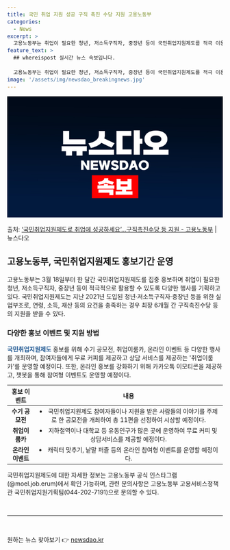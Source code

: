 ```yaml
---
title: 국민 취업 지원 성공 구직 촉진 수당 지원 고용노동부
categories:
  - News
excerpt: >
  고용노동부는 취업이 필요한 청년, 저소득구직자, 중장년 등이 국민취업지원제도를 적극 이용할 수 있도록 오는 …
feature_text: >
  ## whereispost 실시간 뉴스 속보입니다.

  고용노동부는 취업이 필요한 청년, 저소득구직자, 중장년 등이 국민취업지원제도를 적극 이용할 수 있도록 오는 …
image: '/assets/img/newsdao_breakingnews.jpg'
---
```


![뉴스다오 속보](/assets/img/newsdao_breakingnews.jpg)

<p>출처: <a href="https://newsdao.kr/3363" rel="dofollow">‘국민취업지원제도로 취업에 성공하세요’…구직촉진수당 등 지원 - 고용노동부</a> | 뉴스다오</p>

<h2 data-ke-size="size26">고용노동부, 국민취업지원제도 홍보기간 운영</h2>
<p data-ke-size="size16">고용노동부는 3월 18일부터 한 달간 국민취업지원제도를 집중 홍보하며 취업이 필요한 청년, 저소득구직자, 중장년 등이 적극적으로 활용할 수 있도록 다양한 행사를 기획하고 있다. 국민취업지원제도는 지난 2021년 도입된 청년·저소득구직자·중장년 등을 위한 실업부조로, 연령, 소득, 재산 등의 요건을 충족하는 경우 최장 6개월 간 구직촉진수당 등의 지원을 받을 수 있다.</p>
<h3><b>다양한 홍보 이벤트 및 지원 방법</b></h3>
<p data-ke-size="size16"><b><span style="color: #1a5490;">국민취업지원제도</span></b> 홍보를 위해 수기 공모전, 취업이룸카, 온라인 이벤트 등 다양한 행사를 개최하며, 참여자들에게 무료 커피를 제공하고 상담 서비스를 제공하는 '취업이룸카'를 운영할 예정이다. 또한, 온라인 홍보를 강화하기 위해 카카오톡 이모티콘을 제공하고, 챗봇을 통해 참여형 이벤트도 운영할 예정이다.</p>
<table>
	<thead>
		<tr>
			<th style="text-align: center;">홍보 이벤트</th>
			<th style="text-align: center;">내용</th>
		</tr>
	</thead>
	<tbody>
		<tr>
			<td style="text-align: center; height: 17px;"><b>수기 공모전</b></td>
			<td style="text-align: center; height: 17px;"><li>국민취업지원제도 참여자들이나 지원을 받은 사람들의 이야기를 주제로 한 공모전을 개최하여 총 11편을 선정하여 시상할 예정이다.</li></td>
		</tr>
		<tr>
			<td style="text-align: center; height: 17px;"><b>취업이룸카</b></td>
			<td style="text-align: center; height: 17px;"><li>지하철역이나 대학교 등 유동인구가 많은 곳에 운영하여 무료 커피 및 상담서비스를 제공할 예정이다.</li></td>
		</tr>
		<tr>
			<td style="text-align: center; height: 17px;"><b>온라인 이벤트</b></td>
			<td style="text-align: center; height: 17px;"><li>캐릭터 맞추기, 낱말 퍼즐 등의 온라인 참여형 이벤트를 운영할 예정이다.</li></td>
		</tr>
	</tbody>
</table>
<p data-ke-size="size16">국민취업지원제도에 대한 자세한 정보는 고용노동부 공식 인스타그램(@moel.job.erum)에서 확인 가능하며, 관련 문의사항은 고용노동부 고용서비스정책관 국민취업지원기획팀(044-202-7191)으로 문의할 수 있다.</p>
<p data-ke-size="size16">&nbsp;</p>
<hr>
<p data-ke-size="size16">&nbsp;</p> 

원하는 뉴스 찾아보기 👉 <a href="https://newsdao.kr" rel="dofollow">newsdao.kr</a>


